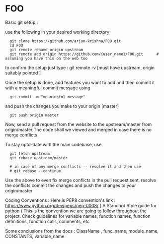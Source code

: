 # FOO

Basic git setup :

use the following in your desired working directory
```
  git clone https://github.com/arjun-krishna/FOO.git
  cd FOO
  git remote rename origin upstream
  git remote add origin https://github.com/{user_name}/FOO.git      # assuming you have this on the web too
```

to confirm the setup just type : git remote -v  [must have upstream, origin suitably pointed ]

Once the setup is done, add features you want to add and then commit it with a meaningful commit message using
```
  git commit -m "meaningful message"
```
and push the changes you make to your origin [master]
```
  git push origin master
```

Now, send a pull request from the website to the upstream/master from origin/master
The code shall we viewed and merged in case there is no merge conflicts

To stay upto-date with the main codebase, use
```
  git fetch upstream
  git rebase upstream/master
  
  # in case of any merge conflicts -- resolve it and then use
  # git rebase --continue

```
Use the above to even fix merge conflicts in the pull request sent, resolve the conflicts commit the changes and push 
the changes to your origin/master
  
Coding Conventions :
  Here is PEP8 convention's link : https://www.python.org/dev/peps/pep-0008/ ( A Standard Style guide for python )
  This is the convention we are going to follow throughout the project.
  Check guidelines for variable names, function names, function definitions, function calls, comments, etc

  Some conclusions from the docs :
  ClassName , func_name, module_name, CONSTANTS, variable_name
